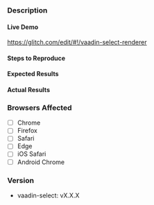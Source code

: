### Description
<!-- Example: The `vaadin-select` element does not open when the input is clicked. -->

#### Live Demo
<!-- Click "Remix This" and edit -- must be logged in to persist! -->
https://glitch.com/edit/#!/vaadin-select-renderer
<!-- ...or provide your own repro URL -->

#### Steps to Reproduce
<!-- Example
1. Put a `vaadin-select` element in the page.
3. Click the `vaadin-select` element.
-->

#### Expected Results
<!-- Example: Overlay should appear when `vaadin-select` is clicked. -->

#### Actual Results
<!-- Example: Overlay stays hidden. -->

### Browsers Affected
<!-- Check all that apply -->
- [ ] Chrome
- [ ] Firefox
- [ ] Safari
- [ ] Edge
- [ ] iOS Safari
- [ ] Android Chrome

### Version
<!--
`$ npm ls | grep @vaadin` will show the version of the components.
-->
- vaadin-select: vX.X.X
